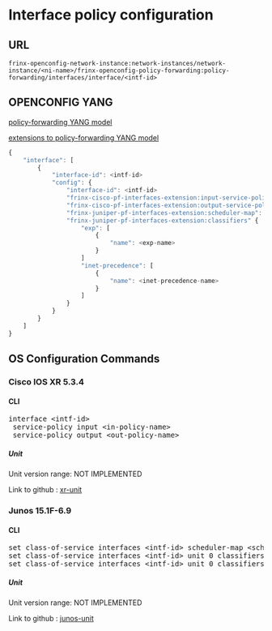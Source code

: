 # Interface policy configuration

## URL

```
frinx-openconfig-network-instance:network-instances/network-instance/<ni-name>/frinx-openconfig-policy-forwarding:policy-forwarding/interfaces/interface/<intf-id>
```

## OPENCONFIG YANG

[policy-forwarding YANG model](https://github.com/FRINXio/openconfig/tree/master/policy-forwarding/src/main/yang)

[extensions to policy-forwarding YANG model](https://github.com/FRINXio/openconfig/tree/master/network-instance/src/main/yang)

```javascript
{
    "interface": [
        {
            "interface-id": <intf-id>
            "config": {
                "interface-id": <intf-id>
                "frinx-cisco-pf-interfaces-extension:input-service-policy": <in-policy-name>
                "frinx-cisco-pf-interfaces-extension:output-service-policy": <out-policy-name>
                "frinx-juniper-pf-interfaces-extension:scheduler-map": <sched-map-name>
                "frinx-juniper-pf-interfaces-extension:classifiers" {
                    "exp": [
                        {
                            "name": <exp-name>
                        }
                    ]
                    "inet-precedence": [
                        {
                            "name": <inet-precedence-name>
                        }
                    ]
                }
            }
        }
    ]
}
```

## OS Configuration Commands

### Cisco IOS XR 5.3.4

#### CLI

<pre>
interface &lt;intf-id&gt;
 service-policy input &lt;in-policy-name&gt;
 service-policy output &lt;out-policy-name&gt;
</pre>

##### Unit

Unit version range: NOT IMPLEMENTED

Link to github : [xr-unit]()

### Junos 15.1F-6.9

#### CLI

<pre>
set class-of-service interfaces &lt;intf-id&gt; scheduler-map &lt;sched-map-name&gt;
set class-of-service interfaces &lt;intf-id&gt; unit 0 classifiers exp <exp-name>
set class-of-service interfaces &lt;intf-id&gt; unit 0 classifiers inet-precedence <inet-precedence-name>
</pre>

##### Unit

Unit version range: NOT IMPLEMENTED

Link to github : [junos-unit]()
